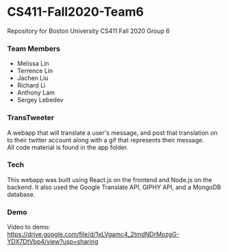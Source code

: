 # CS411-Fall2020-Team6
Repository for Boston University CS411 Fall 2020 Group 6

### Team Members
* Melissa Lin
* Terrence Lin
* Jachen Liu
* Richard Li
* Anthony Lam
* Sergey Lebedev

### TransTweeter
A webapp that will translate a user's message, and post that translation on to their twitter account along with a gif that represents their message. 
<br /> All code material is found in the app folder.

### Tech
This webapp was built using React.js on the frontend and Node.js on the backend. It also used the Google Translate API, GIPHY API, and a MongoDB database.

### Demo
Video to demo: https://drive.google.com/file/d/1xLVgamc4_2tmdNDrMozgG-YDX7DtVbp4/view?usp=sharing
